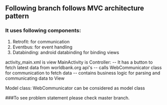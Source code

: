 ## Following branch follows MVC architecture pattern 
### It uses following components: 
 1. Retrofit: for communication
 2. Eventbus: for event handling
 3. Databinding: android databinding for binding views 
 
activity_main.xml is view
MainActivity is Controller: 
 -- It has a button to fetch latest data from worldbank.org api's
 -- calls WebCommunicator class for communication to fetch data
 -- contains business logic for parsing and communicating data to View
 
Model class: 
WebCommunicator can be considered as model class

###To see problem statement please check master branch.
